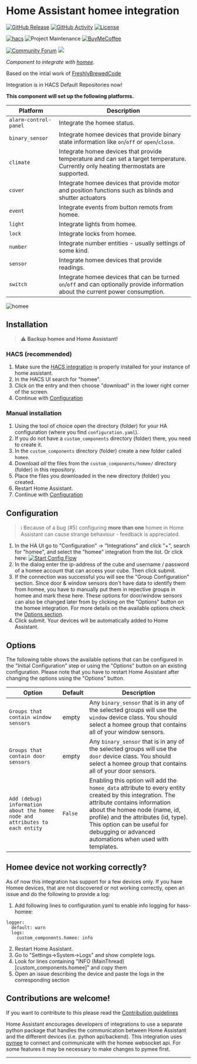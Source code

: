 # Home Assistant homee integration

[![GitHub Release][releases-shield]][releases]
[![GitHub Activity][commits-shield]][commits]
[![License][license-shield]](LICENSE)

[![hacs][hacsbadge]][hacs]
![Project Maintenance][maintenance-shield]
[![BuyMeCoffee][buymecoffeebadge]][buymecoffee]

[![Community Forum][forum-shield]][forum]
![][usage]

_Component to integrate with [homee][homee]._

Based on the intial work of [FreshlyBrewedCode]

Integration is in HACS Default Repositories now!

**This component will set up the following platforms.**

| Platform              | Description                                                                                                                          |
| --------------------- | ------------------------------------------------------------------------------------------------------------------------------------ |
| `alarm-control-panel` | Integrate the homee status.                                                                                                          |
| `binary_sensor`       | Integrate homee devices that provide binary state information like `on`/`off` or `open`/`close`.                                     |
| `climate`             | Integrate homee devices that provide temperature and can set a target temperature. Currently only heating thermostats are supported. |
| `cover`               | Integrate homee devices that provide motor and position functions such as blinds and shutter actuators                               |
| `event`               | Integrate events from button remots from homee.                                                                                      |
| `light`               | Integrate lights from homee.                                                                                                         |
| `lock`                | Integrate locks from homee.                                                                                                          |
| `number`              | Integrate number entities - usually settings of some kind.                                                                           |
| `sensor`              | Integrate homee devices that provide readings.                                                                                       |
| `switch`              | Integrate homee devices that can be turned `on`/`off` and can optionally provide information about the current power consumption.    |

![homee][homee_logo]

## Installation

> :warning: **Backup homee and Home Assistant!**

### HACS (recommended)

1. Make sure the [HACS integration](https://hacs.xyz/) is properly installed for your instance of home assistant.
2. In the HACS UI search for "homee".
3. Click on the entry and then choose "download" in the lower right corner of the screen.
4. Continue with [Configuration](https://github.com/Taraman17/hass-homee?tab=readme-ov-file#configuration)

### Manual installation

1. Using the tool of choice open the directory (folder) for your HA configuration (where you find `configuration.yaml`).
2. If you do not have a `custom_components` directory (folder) there, you need to create it.
3. In the `custom_components` directory (folder) create a new folder called `homee`.
4. Download _all_ the files from the `custom_components/homee/` directory (folder) in this repository.
5. Place the files you downloaded in the new directory (folder) you created.
6. Restart Home Assistant.
7. Continue with [Configuration](https://github.com/Taraman17/hass-homee?tab=readme-ov-file#configuration)

## Configuration

> :information_source: Because of a bug (#5) configuring **more than one** homee in Home Assistant can cause strange behaviour - feedback is appreciated.

1. In the HA UI go to "Configuration" -> "Integrations" and click "+", search for "homee", and select the "homee" integration from the list.
   Or click here: [![Start Config Flow](https://my.home-assistant.io/badges/config_flow_start.svg)](https://my.home-assistant.io/redirect/config_flow_start?domain=homee)
2. In the dialog enter the ip-address of the cube and username / password of a homee account that can access your cube.
   Then click submit.
3. If the connection was successful you will see the "Group Configuration" section.
   Since door & window sensors don't have data to identify them from homee, you have to manually put them in repective groups in homee and mark these here.
   These options for door/window sensors can also be changed later from by clicking on the "Options" button on the homee integration. For more details on the available options check the [Options section](#Options).
4. Click submit. Your devices will be automatically added to Home Assistant.

## Options

The following table shows the available options that can be configured in the "Initial Configuration" step or using the "Options" button on an existing configuration. Please note that you have to restart Home Assistant after changing the options using the "Options" button.

| Option                                                                       | Default    | Description                                                                                                                                                                                                                                                                                                |
| ---------------------------------------------------------------------------- | ---------- | ---------------------------------------------------------------------------------------------------------------------------------------------------------------------------------------------------------------------------------------------------------------------------------------------------------- |
| `Groups that contain window sensors`                                         | empty      | Any `binary_sensor` that is in any of the selected groups will use the `window` device class. You should select a homee group that contains all of your window sensors.                                                                                                                                    |
| `Groups that contain door sensors`                                           | empty      | Any `binary_sensor` that is in any of the selected groups will use the `door` device class. You should select a homee group that contains all of your door sensors.                                                                                                                                        |
| `Add (debug) information about the homee node and attributes to each entity` | `False`    | Enabling this option will add the `homee_data` attribute to every entity created by this integration. The attribute contains information about the homee node (name, id, profile) and the attributes (id, type). This option can be useful for debugging or advanced automations when used with templates. |

## Homee device not working correctly?

As of now this integration has support for a few devices only. If you have Homee devices, that are not discovered or not working correctly, open an issue and do the following to provide a log:

1. Add following lines to configuration.yaml to enable info logging for hass-homee:

```
logger:
  default: warn
  logs:
    custom_components.homee: info
```

2. Restart Home Assistant.
3. Go to "Settings->System->Logs" and show complete logs.
4. Look for lines containing "INFO (MainThread) \[custom_components.homee]" and copy them
5. Open an issue describing the device and paste the logs in the corresponding section

## Contributions are welcome!

If you want to contribute to this please read the [Contribution guidelines](CONTRIBUTING.md)

Home Assistant encourages developers of integrations to use a separate python package that handles the communication between Home Assistant and the different devices (i.e. python api/backend). This integration uses [pymee](https://github.com/FreshlyBrewedCode/pymee) to connect and communicate with the homee websocket api. For some features it may be necessary to make changes to pymee first.

---

[homee]: https://hom.ee
[buymecoffee]: https://ko-fi.com/taraman
[buymecoffeebadge]: https://img.shields.io/badge/buy%20me%20a%20coffee-donate-yellow.svg?style=for-the-badge
[commits-shield]: https://img.shields.io/github/last-commit/Taraman17/hass-homee.svg?style=for-the-badge
[commits]: https://github.com/Taraman17/hass-homee/commits/master
[hacs]: https://github.com/custom-components/hacs
[hacsbadge]: https://img.shields.io/badge/HACS-Default-green.svg?style=for-the-badge
[homee_logo]: https://raw.githubusercontent.com/Taraman17/brands/master/custom_integrations/homee/logo.png
[forum-shield]: https://img.shields.io/badge/community-forum-brightgreen.svg?style=for-the-badge
[forum]: https://community.home-assistant.io/
[license-shield]: https://img.shields.io/github/license/custom-components/blueprint.svg?style=for-the-badge
[maintenance-shield]: https://img.shields.io/badge/maintainer-Taraman17-blue.svg?style=for-the-badge
[releases-shield]: https://img.shields.io/github/release/Taraman17/hass-homee.svg?style=for-the-badge
[releases]: https://github.com/Taraman17/hass-homee/releases
[FreshlyBrewedCode]: https://github.com/FreshlyBrewedCode
[this repository]: https://github.com/Taraman17/hass-homee
[usage]: https://img.shields.io/badge/dynamic/json?color=41BDF5&logo=home-assistant&label=integration%20usage&suffix=%20installs&cacheSeconds=15600&url=https://analytics.home-assistant.io/custom_integrations.json&query=$.homee.total
